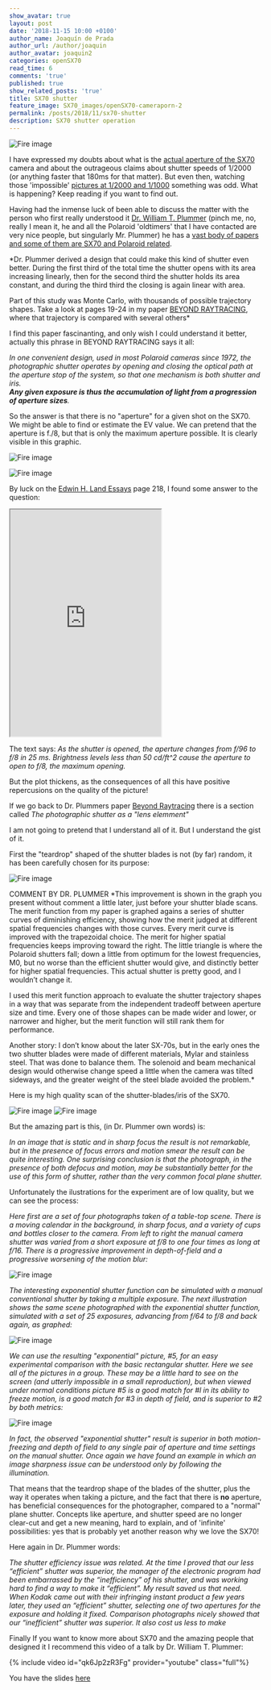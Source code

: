 ```yaml
---
show_avatar: true
layout: post
date: '2018-11-15 10:00 +0100'
author_name: Joaquín de Prada
author_url: /author/joaquin
author_avatar: joaquin2
categories: openSX70
read_time: 6
comments: 'true'
published: true
show_related_posts: 'true'
title: SX70 shutter
feature_image: SX70_images/openSX70-cameraporn-2
permalink: /posts/2018/11/sx70-shutter
description: SX70 shutter operation
---
```

![Fire image]({{site.url}}/{{site.baseurl}}img/2018/11/sx70-shutter.jpg)

I have expressed my doubts about what is the [actual aperture of the SX70](https://opensx70.com/posts/2018/02/aperture-questions) camera and about the outrageous claims about shutter speeds of 1/2000 (or anything faster that 180ms for that matter). But even then, watching those 'impossible' [pictures at 1/2000 and 1/1000](https://mint-camera.com/en/shop/cameras/SLR670-S/) something was odd. What is happening? Keep reading if you want to find out.


Having had the inmense luck of been able to discuss the matter with the person who first really understood it [Dr. William T. Plummer](http://www.wtpoptics.com/about.html) (pinch me, no, really I mean it, he and all the Polaroid 'oldtimers' that I have contacted are very nice people, but singularly Mr. Plummer) he has a [vast body of papers and some of them are SX70 and Polaroid related](http://www.wtpoptics.com/Publications.html). 
 
*Dr. Plummer derived a design that could make this kind of shutter even better.  During the first third of the total time the shutter opens with its area increasing linearly, then for the second third the shutter holds its area constant, and during the third third the closing is again linear with area.

Part of this study was Monte Carlo, with thousands of possible trajectory shapes. 
Take a look at pages 19-24 in my paper [BEYOND RAYTRACING](http://www.wtpoptics.com/BRdocB.html), where that trajectory is compared with several others*

I find this paper fascinanting, and only wish I could understand it better, actually this phrase in BEYOND RAYTRACING says it all:
 
*In one  convenient  design,  used  in  most  Polaroid  cameras  since  1972, the  photographic shutter  operates  by opening  and  closing  the  optical  path  at  the  aperture  stop  of  the  system, so  that one  mechanism  is  both  shutter  and  iris.  
**Any  given  exposure  is  thus  the  accumulation of  light  from  a  progression  of  aperture  sizes**.*

So the answer is that there is no "aperture" for a given shot on the SX70. We might be able to find or estimate the EV value. 
We can pretend that the aperture is f./8, but that is only the maximum aperture possible. It is clearly visible in this graphic.

![Fire image]({{site.url}}/{{site.baseurl}}img/2018/11/aperture-graphic.jpg)

![Fire image]({{site.url}}/{{site.baseurl}}img/2018/11/aperture-graphic-2.jpg)

By luck on the [Edwin H. Land Essays](https://www.amazon.com/Edwin-H-Lands-Essays-Set/dp/0892081708) page 218, I found some answer to the question:

<iframe width="300" height="450" seamless frameborder="1" scrolling="no" src="https://docs.google.com/spreadsheets/d/e/2PACX-1vR82r-x3V8fp_KCG6gMv4w9W4Ch-rTaob4vjjB37DVpfxZZZeDEYXwKnu9pB6hECCGagqS7ydzP-8-H/pubhtml?gid=966093302&amp;single=true&amp;widget=true&amp;headers=false"></iframe>

The text says: *As the shutter is opened, the aperture changes from f/96 to f/8 in 25 ms. Brightness levels less than 50 cd/ft^2 cause the aperture to open to f/8, the maximum opening.*

But the plot thickens, as the consequences of all this have positive repercusions on the quality of the picture!

If we go back to Dr. Plummers paper [Beyond Raytracing](http://www.wtpoptics.com/BRdocB.html) there is a section called *The photographic shutter as a
 "lens elemment"*

I am not going to pretend that I understand all of it. But I understand the gist of it.

First the "teardrop" shaped of the shutter blades is not (by far) random, it has been carefully chosen for its purpose:

![Fire image]({{site.url}}/{{site.baseurl}}img/2018/11/shutter-shapes.jpg)

COMMENT BY DR. PLUMMER
*This improvement is shown in the graph you present without comment a little later, just before your shutter blade scans.  The merit function from my paper is graphed agains a series of shutter curves of diminishing efficiency, showing how the merit judged at different spatial frequencies changes with those curves. Every merit curve is improved with the trapezoidal choice.  The merit for higher spatial frequencies keeps improving toward the right.  The little triangle is where the Polaroid shutters fall; down a little from optimum for the lowest frequencies, M0, but no worse than the efficient shutter would give, and distinctly better for higher spatial frequencies.  This actual shutter is pretty good, and I wouldn’t change it.

I used this merit function approach to evaluate the shutter trajectory shapes in a way that was separate from the independent tradeoff between aperture size and time.  Every one of those shapes can be made wider and lower, or narrower and higher, but the merit function will still rank them for performance.

Another story:  I don’t know about the later SX-70s, but in the early ones the two shutter blades were made of different materials, Mylar and stainless steel.  That was done to balance them.  The solenoid and beam mechanical design would otherwise change speed a little when the camera was tilted sideways, and the greater weight of the steel blade avoided the problem.*

Here is my high quality scan of the shutter-blades/iris of the SX70.

![Fire image]({{site.url}}/{{site.baseurl}}img/2018/11/20181019_SX70_shutter-blades-1HC.jpg)
![Fire image]({{site.url}}/{{site.baseurl}}img/2018/11/20181019_SX70_shutter-blades-2HC.jpg)

But the amazing part is this, (in Dr. Plummer own words) is:

*In an image that is static and in sharp focus the result is not remarkable, but in the presence of focus errors and motion smear the result can be quite interesting.
 One surprising conclusion is that the photograph, in the presence of both defocus and motion, may be substantially better for the use of this form of shutter, rather than the very common focal plane shutter.*

Unfortunately the ilustrations for the experiment are of low quality, but we can see the process:

*Here first are a set of four photographs taken of a table-top scene. 
There is a moving calendar in the background, in sharp focus, and a variety of cups and bottles closer to the camera. 
From left to right the manual camera shutter was varied from a short exposure at f/8 to one four times as long at f/16. 
There is a progressive improvement in depth-of-field and a progressive worsening of the motion blur:*

![Fire image]({{site.url}}/{{site.baseurl}}img/2018/11/light-vs-time-1.jpg)

*The interesting exponential shutter function can be simulated with a manual conventional shutter by taking a multiple exposure. 
The next illustration shows the same scene photographed with the exponential shutter function, simulated with a set of 25 exposures, advancing from f/64 to f/8 and back again, as graphed:*

![Fire image]({{site.url}}/{{site.baseurl}}img/2018/11/light-vs-time2.jpg)

*We can use the resulting "exponential" picture, #5, for an easy experimental comparison with the basic rectangular shutter. Here we see all of the pictures in a group. 
These may be a little hard to see on the screen (and utterly impossible in a small reproduction), 
but when viewed under normal conditions picture #5 is a good match for #l in its ability to freeze motion, is a good match for #3 in depth of field,
 and is superior to #2 by both metrics:*

![Fire image]({{site.url}}/{{site.baseurl}}img/2018/11/light-vs-time-3.jpg)

*In fact, the observed "exponential shutter" result is superior in both motion-freezing and depth of field to any single pair of aperture and time
 settings on the manual shutter. 
Once again we have found an example in which an image sharpness issue can be understood only by following the illumination.*

That means that the teardrop shape of the blades of the shutter, plus the way it operates when taking a picture, and the fact that there is **no** aperture, has beneficial consequences for the photographer, compared to a "normal" plane shutter. Concepts like aperture, and shutter speed are no longer clear-cut and get a new meaning, hard to explain, and of 'infinite' possibilities: yes that is probably yet another reason why we love the SX70!

Here again in Dr. Plummer words:

*The shutter efficiency issue was related.  At the time I proved that our less “efficient” shutter was superior, the manager of the electronic program had been embarrassed by the “inefficiency” of his shutter, and was working hard to find a way to make it “efficient”.  My result saved us that need.  When Kodak came out with their infringing instant product a few years later, they used an “efficient” shutter, selecting one of two apertures for the exposure and holding it fixed. Comparison photographs nicely showed that our “inefficient” shutter was superior.  It also cost us less to make*

Finally If you want to know more about SX70 and the amazing people that designed it I recommend this video of a talk by Dr. William T. Plummer:
 
{% include video id="qk6Jp2zR3Fg" provider="youtube" class="full"%}
 
You have the slides [here](http://www.wtpoptics.com/ASPEslides/ASPEthumbs/ASPEthumb.html)

